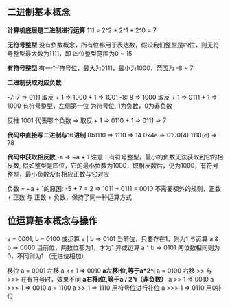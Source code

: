 ## 二进制基本概念

**计算机底层是二进制进行运算**
111 = 2^2 * 2^1 * 2^0 = 7

**无符号整型** 
没有负数概念，所有位都用于表达数，假设我们整型是四位，则无符号整型最大数为1111，即 四位整型范围为0 ~ 15

**有符号整型**
有一个f符号位，最大为0111，最小为1000，范围为 -8 ~ 7

**二进制获取对应负数**

-7: 7 => 0111 取反 + 1 => 1000 + 1 => 1001
-8: 8 => 1000 取反 + 1 => 0111 + 1 => 1000
有符号整型，左侧第一位 为符号位, 1为负数，0为非负数

反推 1001 代表哪个负数 => 取反 + 1 => 0110 + 1 => 0111 => 7

**代码中直接写二进制与16进制**
0b1110 => 1110 => 14 
0x4e => 0100(4) 1110(e) => 78  

**代码中获取相反数**
-a => ~a + 1
注意：有符号整型，最小的负数无法获取到它的相反数, 假如整型是四位，它的最小负数为1000，取相反数后，仍为1000，有符号整型，最小负数没有相应正数与它对应

负数 = ~a + 1的原因: -5 + 7 = 2 =>  1011 + 0111 = 0010 不需要额外的规则，正数 + 正数 与 正数 + 负数，保持了同一种运算方式

## 位运算基本概念与操作 
a = 0001, b = 0100 
或运算 a | b => 0101 当前位，只要存在1，则为1 
与运算 a & b => 0000 当前位，两数位都为1，才为1
异或运算 a ^ b => 0101 两位数相同则为0，不同则为1 （无进位相加）

移位 a = 0001
左移  a << 1 => 0010  **a左移i位,等于a*2^i**
    a = 0100
右移 >> 与 >>> 在有符号时，效果不同 **a右移i位,等于a / 2^i（非负数）**
    a >> 1 => 0010
    a >>> 1 => 0010
   a = 1100
    a >> 1 => 1110  用符号位进行补位
    a >>> 1 => 0110 用0补位